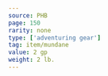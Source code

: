 ```yaml
---
source: PHB
page: 150
rarity: none
type: ['adventuring gear']
tag: item/mundane
value: 2 gp
weight: 2 lb.
---
```


